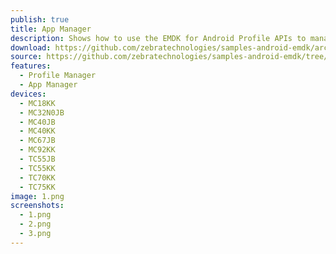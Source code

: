 ```yaml
---
publish: true
title: App Manager
description: Shows how to use the EMDK for Android Profile APIs to manage App Manager profiles.
download: https://github.com/zebratechnologies/samples-android-emdk/archive/ProfileAppMgrSample1-Java.zip
source: https://github.com/zebratechnologies/samples-android-emdk/tree/ProfileAppMgrSample1-Java
features: 
  - Profile Manager
  - App Manager
devices: 
  - MC18KK
  - MC32N0JB
  - MC40JB
  - MC40KK
  - MC67JB
  - MC92KK
  - TC55JB
  - TC55KK
  - TC70KK
  - TC75KK
image: 1.png
screenshots: 
  - 1.png
  - 2.png
  - 3.png
---
```


